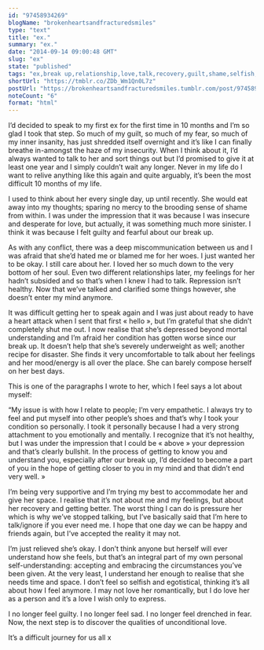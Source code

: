 ```yaml
---
id: "97458934269"
blogName: "brokenheartsandfracturedsmiles"
type: "text"
title: "ex."
summary: "ex."
date: "2014-09-14 09:00:48 GMT"
slug: "ex"
state: "published"
tags: "ex,break up,relationship,love,talk,recovery,guilt,shame,selfish,afraid,fear,insecurity"
shortUrl: "https://tmblr.co/ZDb_Wm1Qn0L7z"
postUrl: "https://brokenheartsandfracturedsmiles.tumblr.com/post/97458934269/ex"
noteCount: "6"
format: "html"
---
```


I’d decided to speak to my first ex for the first time in 10 months and I’m so glad I took that step. So much of my guilt, so much of my fear, so much of my inner insanity, has just shredded itself overnight and it’s like I can finally breathe in-amongst the haze of my insecurity. When I think about it, I’d always wanted to talk to her and sort things out but I’d promised to give it at least one year and I simply couldn’t wait any longer. Never in my life do I want to relive anything like this again and quite arguably, it’s been the most difficult 10 months of my life. 

I used to think about her every single day, up until recently. She would eat away into my thoughts; sparing no mercy to the brooding sense of shame from within. I was under the impression that it was because I was insecure and desperate for love, but actually, it was something much more sinister. I think it was because I felt guilty and fearful about our break up. 

As with any conflict, there was a deep miscommunication between us and I was afraid that she’d hated me or blamed me for her woes. I just wanted her to be okay. I still care about her. I loved her so much down to the very bottom of her soul. Even two different relationships later, my feelings for her hadn’t subsided and so that’s when I knew I had to talk. Repression isn’t healthy. Now that we’ve talked and clarified some things however, she doesn’t enter my mind anymore. 

It was difficult getting her to speak again and I was just about ready to have a heart attack when I sent that first « hello », but I’m grateful that she didn’t completely shut me out. I now realise that she’s depressed beyond mortal understanding and I’m afraid her condition has gotten worse since our break up. It doesn’t help that she’s severely underweight as well; another recipe for disaster. She finds it very uncomfortable to talk about her feelings and her mood/energy is all over the place. She can barely compose herself on her best days. 

This is one of the paragraphs I wrote to her, which I feel says a lot about myself:

“My issue is with how I relate to people; I’m very empathetic. I always try to feel and put myself into other people’s shoes and that’s why I took your condition so personally. I took it personally because I had a very strong attachment to you emotionally and mentally. I recognize that it’s not healthy, but I was under the impression that I could be « above » your depression and that’s clearly bullshit. In the process of getting to know you and understand you, especially after our break up, I’d decided to become a part of you in the hope of getting closer to you in my mind and that didn’t end very well. »

I’m being very supportive and I’m trying my best to accommodate her and give her space. I realise that it’s not about me and my feelings, but about her recovery and getting better. The worst thing I can do is pressure her which is why we’ve stopped talking, but I’ve basically said that I’m here to talk/ignore if you ever need me. I hope that one day we can be happy and friends again, but I’ve accepted the reality it may not. 

I’m just relieved she’s okay. I don’t think anyone but herself will ever understand how she feels, but that’s an integral part of my own personal self-understanding: accepting and embracing the circumstances you’ve been given. At the very least, I understand her enough to realise that she needs time and space. I don’t feel so selfish and egotistical, thinking it’s all about how I feel anymore. I may not love her romantically, but I do love her as a person and it’s a love I wish only to express. 

I no longer feel guilty. I no longer feel sad. I no longer feel drenched in fear. Now, the next step is to discover the qualities of unconditional love. 

It’s a difficult journey for us all x